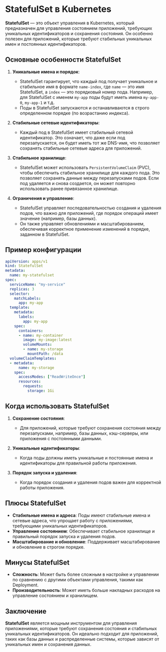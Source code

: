 # StatefulSet в Kubernetes

**StatefulSet** — это объект управления в Kubernetes, который предназначен для управления состоянием приложений, требующих уникальных идентификаторов и сохранения состояния. Он особенно полезен для приложений, которые требуют стабильных уникальных имен и постоянных идентификаторов.

## Основные особенности StatefulSet

1. **Уникальные имена и порядок**:
   - StatefulSet гарантирует, что каждый под получает уникальное и стабильное имя в формате `name-index`, где `name` — это имя StatefulSet, а `index` — это порядковый номер пода. Например, для StatefulSet с именем `my-app` поды будут иметь имена `my-app-0`, `my-app-1` и т.д.
   - Поды в StatefulSet запускаются и останавливаются в строго определенном порядке (по возрастанию индекса).

2. **Стабильные сетевые идентификаторы**:
   - Каждый под в StatefulSet имеет стабильный сетевой идентификатор. Это означает, что даже если под перезапускается, он будет иметь тот же DNS-имя, что позволяет сохранять стабильные сетевые адреса для приложений.

3. **Стабильное хранилище**:
   - StatefulSet может использовать `PersistentVolumeClaim` (PVC), чтобы обеспечить стабильное хранилище для каждого пода. Это позволяет сохранять данные между перезапусками подов. Если под удаляется и снова создается, он может повторно использовать ранее привязанное хранилище.

4. **Ограничения и управление**:
   - StatefulSet управляет последовательностью создания и удаления подов, что важно для приложений, где порядок операций имеет значение (например, базы данных).
   - Он также управляет обновлениями и масштабированием, обеспечивая корректное применение изменений в порядке, заданном в StatefulSet.

## Пример конфигурации

```yaml
apiVersion: apps/v1
kind: StatefulSet
metadata:
  name: my-statefulset
spec:
  serviceName: "my-service"
  replicas: 3
  selector:
    matchLabels:
      app: my-app
  template:
    metadata:
      labels:
        app: my-app
    spec:
      containers:
      - name: my-container
        image: my-image:latest
        volumeMounts:
        - name: my-storage
          mountPath: /data
  volumeClaimTemplates:
  - metadata:
      name: my-storage
    spec:
      accessModes: ["ReadWriteOnce"]
      resources:
        requests:
          storage: 1Gi
```

## Когда использовать StatefulSet

1. **Сохранение состояния**:
   - Для приложений, которые требуют сохранения состояния между перезапусками, например, базы данных, кэш-серверы, или приложения с постоянными данными.

2. **Уникальные идентификаторы**:
   - Когда поды должны иметь уникальные и постоянные имена и идентификаторы для правильной работы приложения.

3. **Порядок запуска и удаления**:
   - Когда порядок создания и удаления подов важен для корректной работы приложения.

## Плюсы StatefulSet

- **Стабильные имена и адреса**: Поды имеют стабильные имена и сетевые адреса, что упрощает работу с приложениями, требующими уникальных идентификаторов.
- **Управление состоянием**: Обеспечивает стабильное хранилище и правильный порядок запуска и удаления подов.
- **Масштабирование и обновление**: Поддерживает масштабирование и обновление в строгом порядке.

## Минусы StatefulSet

- **Сложность**: Может быть более сложным в настройке и управлении по сравнению с другими объектами управления, такими как Deployment.
- **Производительность**: Может иметь больше накладных расходов на управление состоянием и хранилищем.

## Заключение

**StatefulSet** является мощным инструментом для управления приложениями, которые требуют сохранения состояния и стабильных уникальных идентификаторов. Он идеально подходит для приложений, таких как базы данных и распределенные системы, которые зависят от уникальных имен и сохранения данных.
